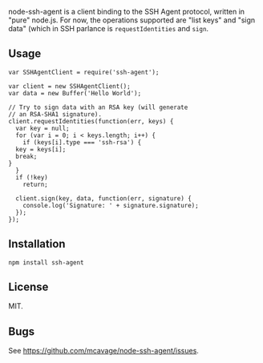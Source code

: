 node-ssh-agent is a client binding to the SSH Agent protocol, written in "pure"
node.js.  For now, the operations supported are "list keys" and "sign data"
(which in SSH parlance is `requestIdentities` and `sign`.

## Usage

    var SSHAgentClient = require('ssh-agent');

    var client = new SSHAgentClient();
    var data = new Buffer('Hello World');

    // Try to sign data with an RSA key (will generate
    // an RSA-SHA1 signature).
    client.requestIdentities(function(err, keys) {
      var key = null;
      for (var i = 0; i < keys.length; i++) {
        if (keys[i].type === 'ssh-rsa') {
	  key = keys[i];
	  break;
	}
      }
      if (!key)
        return;

      client.sign(key, data, function(err, signature) {
        console.log('Signature: ' + signature.signature);
      });
    });


## Installation

    npm install ssh-agent

## License

MIT.

## Bugs

See <https://github.com/mcavage/node-ssh-agent/issues>.
